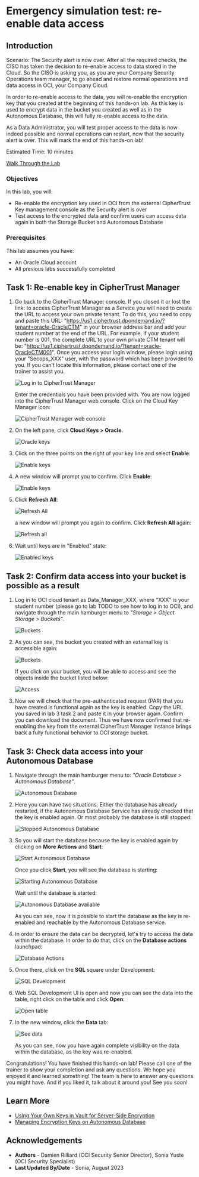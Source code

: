 # Emergency simulation test: re-enable data access

## Introduction

Scenario: 
The Security alert is now over. After all the required checks, the CISO has taken the decision to re-enable access to data stored in the Cloud. So the CISO is asking you, as you are your Company Security Operations team manager, to go ahead and restore normal operations and data access in OCI, your Company Cloud.

In order to re-enable access to the data, you will re-enable the encryption key that you created at the beginning of this hands-on lab. As this key is used to encrypt data in the bucket you created as well as in the Autonomous Database, this will fully re-enable access to the data.

As a Data Administrator, you will test proper access to the data is now indeed possible and normal operations can restart, now that the security alert is over. This will mark the end of this hands-on lab!

Estimated Time: 10 minutes

[Walk Through the Lab](videohub:1_cg98w5b0)

### Objectives

In this lab, you will:

* Re-enable the encryption key used in OCI from the external CipherTrust Key management console as the Security alert is over
* Test access to the encrypted data and confirm users can access data again in both the Storage Bucket and Autonomous Database

### Prerequisites

This lab assumes you have:

* An Oracle Cloud account
* All previous labs successfully completed


## Task 1: Re-enable key in CipherTrust Manager

1. Go back to the CipherTrust Manager console.
    If you closed it or lost the link: to access CipherTrust Manager as a Service you will need to create the URL to access your own private tenant. To do this, you need to copy and paste this URL: "https://us1.ciphertrust.dpondemand.io/?tenant=oracle-OracleCTM" in your browser address bar and add your student number at the end of the URL. For example, if your student number is 001, the complete URL to your own private CTM tenant will be: "https://us1.ciphertrust.dpondemand.io/?tenant=oracle-OracleCTM001".
    Once you access your login window, please login using your "Secops_XXX" user, with the password which has been provided to you. If you can't locate this information, please contact one of the trainer to assist you.

    ![Log in to CipherTrust Manager](images/ctm-login.png "Log in to CipherTrust Manager")

    Enter the credentials you have been provided with. You are now logged into the CipherTrust Manager web console. Click on the Cloud Key Manager icon:

    ![CipherTrust Manager web console](images/ctm-page.png "CipherTrust Manager web console")


2. On the left pane, click **Cloud Keys > Oracle**.

    ![Oracle keys](images/menu-keys.png "Oracle keys")

3. Click on the three points on the right of your key line and select **Enable**:

   ![Enable keys](images/to-enable.png "Enable keys")

4. A new window will prompt you to confirm. Click **Enable**:

    ![Enable keys](images/enable-key.png "Enable keys")

6. Click **Refresh All**: 

    ![Refresh All](images/refresh-all.png "Refresh All")

    a new window will prompt you again to confirm. Click **Refresh All** again:

    ![Refresh all](images/refresh.png "Refresh all")

7. Wait until keys are in "Enabled" state:

    ![Enabled keys](images/enabled-key.png "Enabled keys")


## Task 2: Confirm data access into your bucket is possible as a result

1. Log in to OCI cloud tenant as Data\_Manager\_XXX, where "XXX" is your student number (please go to lab TODO to see how to log in to OCI), and navigate through the main hamburger menu to *"Storage > Object Storage > Buckets"*.
    
    ![Buckets](./images/buckets.png "Buckets")

2. As you can see, the bucket you created with an external key is accessible again: 

   ![Buckets](./images/bucket-visible.png "Buckets")

    If you click on your bucket, you will be able to access and see the objects inside the bucket listed below:

   ![Access](./images/upload-object.png "Access")

3. Now we will check that the pre-authenticated request (PAR) that you have created is functional again as the key is enabled.
  Copy the URL you saved in lab 3 task 2 and paste it in your browser again. Confirm you can download the document.
  Thus we have now confirmed that re-enabling the key from the external CipherTrust Manager instance brings back a fully functional behavior to OCI storage bucket.


## Task 3: Check data access into your Autonomous Database

1. Navigate through the main hamburger menu to: *"Oracle Database > Autonomous Database"*.

    ![Autonomous Database](./images/autonomous-database.png "Autonomous Database")

2. Here you can have two situations. Either the database has already restarted, if the Autonomous Database Service has already checked that the key is enabled again. Or most probably the database is still stopped:

    ![Stopped Autonomous Database](./images/stopped-adb.png "Stopped Autonomous Database")

3. So you will start the database because the key is enabled again by clicking on **More Actions** and **Start**:

      ![Start Autonomous Database](./images/re-start.png "Start Autonomous Database")

      Once you click **Start**, you will see the database is starting:

      ![Starting Autonomous Database](./images/starting-adb.png "Starting Autonomous Database")
      
      Wait until the database is started:
      
      ![Autonomous Database available](./images/adb-available.png "Autonomous Database available")

      As you can see, now it is possible to start the database as the key is re-enabled and reachable by the Autonomous Database service.


4. In order to ensure the data can be decrypted, let's try to access the data within the database. In order to do that, click on the **Database actions** launchpad:

    ![Database Actions](./images/db-actions.png "Database Actions")

5. Once there, click on the **SQL** square under Development:

    ![SQL Development](./images/sql.png "SQL Development")

6. Web SQL Development UI is open and now you can see the data into the table, right click on the table and click **Open**:

    ![Open table](./images/see-data.png "Open table")

7. In the new window, click the **Data** tab:

    ![See data](./images/data.png "See data")

    As you can see, now you have again complete visibility on the data within the database, as the key was re-enabled.

Congratulations! You have finished this hands-on lab! Please call one of the trainer to show your completion and ask any questions. We hope you enjoyed it and learned something! The team is here to answer any questions you might have. And if you liked it, talk about it around you! See you soon!


## Learn More

* [Using Your Own Keys in Vault for Server-Side Encryption](https://docs.oracle.com/en-us/iaas/Content/Object/Tasks/encryption.htm#UsingYourKMSKeys)
* [Managing Encryption Keys on Autonomous Database](https://docs.oracle.com/en/cloud/paas/autonomous-database/adbsa/autonomous-encrypt-set-rotate-keys.html#GUID-0795135D-B057-4DBC-92C9-368AF4C82D0A)

## Acknowledgements
* **Authors** - Damien Rilliard (OCI Security Senior Director), Sonia Yuste (OCI Security Specialist)
* **Last Updated By/Date** - Sonia, August 2023
